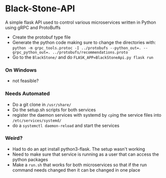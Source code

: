 # Black-Stone-API
A simple flask API used to control various microservices written in Python using gRPC and ProtoBuffs

- Create the protobuf type file
- Generate the python code making sure to change the directories with:
`python -m grpc_tools.protoc -I ../protobufs --python_out=. --grpc_python_out=. ../protobufs/recommendations.proto`
- Go to the `BlackStone/` and do `FLASK_APP=BlackStoneApi.py flask run`

### On Windows
- not feasible?

### Needs Automated
- Do a git clone in `/usr/share/`
- Do the setup.sh scripts for both services
- register the daemon services with systemd by `cp`ing the service files into `/etc/services/systemd/`
- do a `systemctl daemon-reload` and start the services


### Weird?
- Had to do an apt install python3-flask. The setup wasn't working
- Need to make sure that service is running as a user that can access the python packages
- Make a `run.sh` that works for both microservices so that if the run command needs changed then it can be changed in one place
